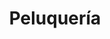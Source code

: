 ---
title: "Peluquería"
url: /ciudad-autonoma-de-buenos-aires/peluqueria-marcelo-t-de-alvear/
shop: Friseur
---